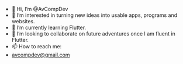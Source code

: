 - 👋 Hi, I’m @AvCompDev
- 👀 I’m interested in turning new ideas into usable apps, programs and websites.
- 🌱 I’m currently learning Flutter.
- 💞️ I’m looking to collaborate on future adventures once I am fluent in Flutter.
- 📫 How to reach me:
- avcompdev@gmail.com

<!---
AvCompDev/AvCompDev is a ✨ special ✨ repository because its `README.md` (this file) appears on your GitHub profile.
You can click the Preview link to take a look at your changes.
--->
